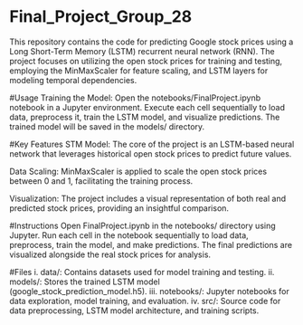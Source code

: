 # Final_Project_Group_28
This repository contains the code for predicting Google stock prices using a Long Short-Term Memory (LSTM) recurrent neural network (RNN). The project focuses on utilizing the open stock prices for training and testing, employing the MinMaxScaler for feature scaling, and LSTM layers for modeling temporal dependencies.

#Usage
Training the Model:
Open the notebooks/FinalProject.ipynb notebook in a Jupyter environment.
Execute each cell sequentially to load data, preprocess it, train the LSTM model, and visualize predictions.
The trained model will be saved in the models/ directory.

#Key Features
STM Model: The core of the project is an LSTM-based neural network that leverages historical open stock prices to predict future values.

Data Scaling: MinMaxScaler is applied to scale the open stock prices between 0 and 1, facilitating the training process.

Visualization: The project includes a visual representation of both real and predicted stock prices, providing an insightful comparison.

#Instructions
Open FinalProject.ipynb in the notebooks/ directory using Jupyter.
Run each cell in the notebook sequentially to load data, preprocess, train the model, and make predictions.
The final predictions are visualized alongside the real stock prices for analysis.

#Files
i. data/: Contains datasets used for model training and testing.
ii. models/: Stores the trained LSTM model (google_stock_prediction_model.h5).
iii. notebooks/: Jupyter notebooks for data exploration, model training, and evaluation.
iv. src/: Source code for data preprocessing, LSTM model architecture, and training scripts.

